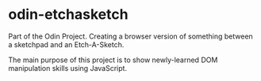 # odin-etchasketch

Part of the Odin Project. Creating a browser version of something between a sketchpad and an Etch-A-Sketch.  

The main purpose of this project is to show newly-learned DOM manipulation skills using JavaScript.  
